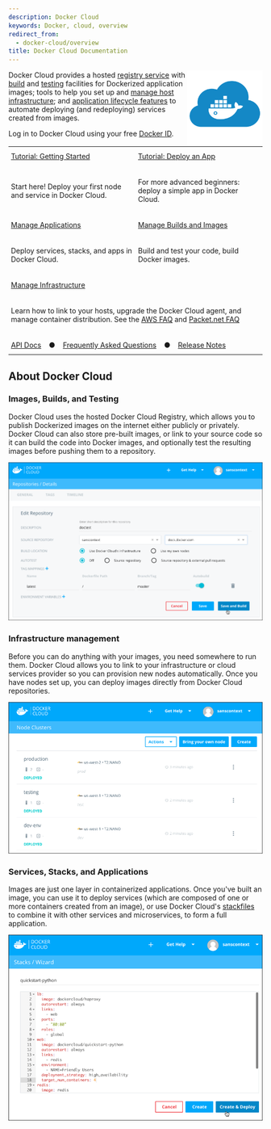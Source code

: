 ```yaml
---
description: Docker Cloud
keywords: Docker, cloud, overview
redirect_from:
  - docker-cloud/overview
title: Docker Cloud Documentation
---
```

<style type="text/css">
.tg td {
  width="50%";padding:10px 5px;border:none;overflow:hidden;word-break:normal; margin-bottom: .5rem;
}
#DocumentationText .bluebar {
  width="50%";font-size:20px;font-weight:bold;background-color:#1488C6;color:#ffffff;text-align:center;vertical-align:top;
}
#DocumentationText .bluebar a{
  color:#ffffff;font-weight:normal;text-decoration: underline;
}
#DocumentationText .plain p{
  font-weight:normal;margin-bottom: 0.5rem
}
.plain p{
  width="50%";vertical-align:top;
}
.whale a img
{
  float:right;
}
</style>

<center>
<div class="whale"><a href="https://cloud.docker.com/" target="_blank"><img src="images/Docker-Cloud-Blue.svg" height="150" width="150" fill="#1488C6" alt="Docker Cloud logo" title="Let's go! Click to go to Docker Cloud." float="right"></a></div>
</center>

Docker Cloud provides a hosted [registry service](builds/repos.md) with
[build](builds/automated-build.md) and [testing](builds/automated-testing.md)
facilities for Dockerized application images; tools to help you set up and
[manage host infrastructure](infrastructure/); and [application lifecycle features](apps/) to automate deploying (and redeploying) services created from
images.

Log in to Docker Cloud using your free [Docker ID](../docker-id/).

<table class="tg">
  <tr>
    <td class="bluebar" width="50%"><a href="getting-started/index.md">Tutorial: Getting Started</a></td>
    <td class="bluebar" width="50%"><a href="getting-started/deploy-app/index.md">Tutorial: Deploy an App</a></td>
  </tr>
  <tr>
    <td class="plain" width="50%"><p>Start here! Deploy your first node and service in Docker Cloud.</p></td>
    <td class="plain" width="50%"><p>For more advanced beginners: deploy a simple app in Docker Cloud.</p></td>
  </tr>
  <tr>
    <td class="bluebar" width="50%"><a href="apps/index.md">Manage Applications</a></td>
    <td class="bluebar" width="50%"><a href="builds/index.md">Manage Builds and Images</a></td>
  </tr>
  <tr>
    <td class="plain" width="50%"><p>Deploy services, stacks, and apps in Docker Cloud.</p></td>
    <td class="plain" width="50%"><p>Build and test your code, build Docker images.</p></td>
  </tr>
  <tr>
    <td class="bluebar" colspan="2"><a href="infrastructure/index.md">Manage Infrastructure</a></td>
  </tr>
  <tr>
    <td class="plain" colspan="2"><p>Learn how to link to your hosts, upgrade the Docker Cloud agent, and manage container distribution. See the <a href="infrastructure/cloud-on-aws-faq.md">AWS FAQ</a> and <a href="infrastructure/cloud-on-packet.net-faq.md">Packet.net FAQ</a></p></td>
  </tr>
  <tr>
    <td class="bluebar" colspan="2"> <a href="/apidocs/docker-cloud/">API Docs</a> &nbsp;&nbsp; ● &nbsp;&nbsp; <a href="docker-errors-faq.md">Frequently Asked Questions</a> &nbsp;&nbsp; ● &nbsp;&nbsp; <a href="https://forums.docker.com/c/docker-cloud/release-notes">Release Notes</a></td>
  </tr>
</table>

## About Docker Cloud

### Images, Builds, and Testing

Docker Cloud uses the hosted Docker Cloud Registry, which allows you to publish
Dockerized images on the internet either publicly or privately. Docker Cloud can
also store pre-built images, or link to your source code so it can build the
code into Docker images, and optionally test the resulting images before pushing
them to a repository.

![](images/cloud-build.png)

### Infrastructure management

Before you can do anything with your images, you need somewhere to run them.
Docker Cloud allows you to link to your infrastructure or cloud services
provider so you can provision new nodes automatically. Once you have nodes set
up, you can deploy images directly from Docker Cloud repositories.

![](images/cloud-clusters.png)

### Services, Stacks, and Applications

Images are just one layer in containerized applications. Once you've built an
image, you can use it to deploy services (which are composed of one or more
containers created from an image), or use Docker Cloud's
[stackfiles](apps/stacks.md) to combine it with other services and
microservices, to form a full application.

![](images/cloud-stack.png)
